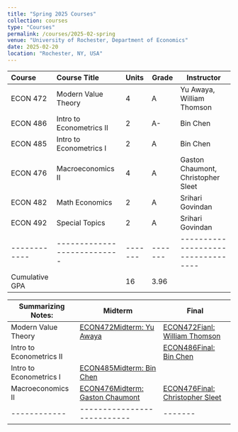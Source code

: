 ```yaml
---
title: "Spring 2025 Courses"
collection: courses
type: "Courses"
permalink: /courses/2025-02-spring
venue: "University of Rochester, Department of Economics"
date: 2025-02-20
location: "Rochester, NY, USA"
---
```


| Course     | Course Title              | Units | Grade | Instructor                       | 
|:-----------|:--------------------------|:------|-------|----------------------------------|
| ECON 472   | Modern Value Theory       |     4 | A     | Yu Awaya, William Thomson        |
| ECON 486   | Intro to Econometrics II  |     2 | A-    | Bin Chen                         |
| ECON 485   | Intro to Econometrics I   |     2 | A     | Bin Chen                         |
| ECON 476   | Macroeconomics II         |     4 | A     | Gaston Chaumont, Christopher Sleet |
| ECON 482   | Math Economics            |     2 | A     | Srihari Govindan                   |
| ECON 492   | Special Topics            |     2 | A     | Srihari Govindan                   |
|------------|---------------------------|-------|-------|----------------------------------|
| Cumulative GPA |                           |    16 | 3.96  |                                  |

| Summarizing Notes: | Midterm | Final |
|-----------|--------------------------|------|
| Modern Value Theory | [ECON472Midterm: Yu Awaya](./assets/ECON472MIDTERM.pdf) | [ECON472Fianl: William Thomson](./assets/ECON472FINAL.pdf) |
| Intro to Econometrics II | | [ECON486Final: Bin Chen](./assets/ECON486FINAL.pdf) |
| Intro to Econometrics I | [ECON485Midterm: Bin Chen](./assets/ECON485MIDTERM.pdf) | |
| Macroeconomics II | [ECON476Midterm: Gaston Chaumont](./assets/ECON476MIDTERM.pdf) | [ECON476Final: Christopher Sleet](./assets/ECON476FINAL.pdf) |
|------------|---------------------------|-------|
